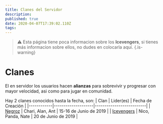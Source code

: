 ```yaml
---
title: Clanes del Servidor
description: 
published: true
date: 2020-04-07T17:39:02.110Z
tags: 
---
```


> :warning: Esta página tiene poca informacion sobre los **Icevengers**, si tienes más informacion sobre ellos, no dudes en colocarla aquí.
{.is-warning}
# Clanes
El en servidor los usuarios hacen **alianzas** para sobrevivir y progresar con mayor velocidad, asi como para jugar en comunidad.

Hay 2 clanes conocidos hasta la fecha, son:
| Clan       | Lider(es)          | Fecha de Creación        |
|------------|--------------------|--------------------------|
| [Negroz](/clanes/negroz)     | Chari, Alan, Ant | 15-16 de Junio de 2019   |
| [Icevengers](/clanes/icevengers) |    Nico, Panda, Nate    | 20 de Junio de 2019 |